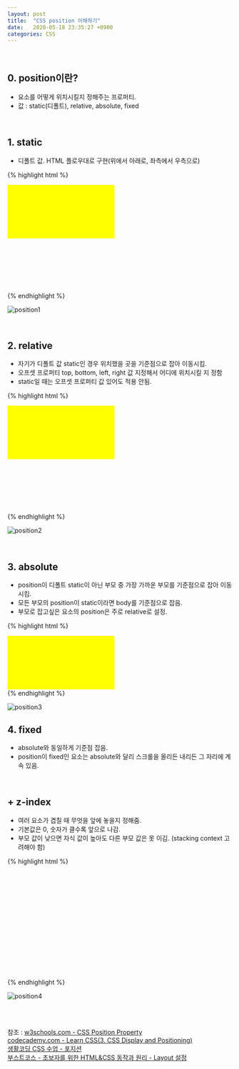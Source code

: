 ```yaml
---
layout: post
title:  "CSS position 이해하기"
date:   2020-05-18 23:35:27 +0900
categories: CSS
---
```


## 0. position이란?
- 요소를 어떻게 위치시킬지 정해주는 프로퍼티.
- 값 : static(디폴트), relative, absolute, fixed

<br/>

## 1. static
- 디폴트 값. HTML 플로우대로 구현(위에서 아래로, 좌측에서 우측으로)

{% highlight html %}
<head>
<style>
    .box1 {
        background-color: yellow;
        width: 240px;
        height: 240px;
    }

    .box2 {
        background-color: blue;
        width: 120px;
        height: 120px;
    }
</style>
<body>
<div class="box1"></div>
<div class="box2"></div>
</body>
</head>
{% endhighlight %}

![position1](https://eungang3.github.io/sue-is-programming/assets/position1.jpg)

<br/>

## 2. relative
- 자기가 디폴트 값 static인 경우 위치했을 곳을 기준점으로 잡아 이동시킴.
- 오프셋 프로퍼티 top, bottom, left, right 값 지정해서 어디에 위치시킬 지 정함
- static일 때는 오프셋 프로퍼티 값 있어도 적용 안됨.

{% highlight html %}
<head>
<style>
    .box1 {
        background-color: yellow;
        width: 240px;
        height: 120px;
    }

    .box2 {
        background-color: blue;
        width: 240px;
        height: 120px;
        position: relative;
        top: 40px; /* 자기의 원위치 상단에서 40px 떨어진 곳에 위치 */
        left: 50px; /* 자기의 원위치 좌측에서 50px 떨어진 곳에 위치 */
    }
</style>
<body>
<div class="box1"></div>
<div class="box2"></div>
</body>
</head>
{% endhighlight %}

![position2](https://eungang3.github.io/sue-is-programming/assets/position2.jpg)

<br/>

## 3. absolute
- position이 디폴트 static이 아닌 부모 중 가장 가까운 부모를 기준점으로 잡아 이동시킴. 
- 모든 부모의 position이 static이라면 body를 기준점으로 잡음.
- 부모로 잡고싶은 요소의 position은 주로 relative로 설정.

{% highlight html %}
<head>
<style>
    .parent {
        background-color: yellow;
        width: 240px;
        height: 120px;
        position: relative; /* .child의 기준점이 됨 */
    }

    .child {
        background-color: blue;
        width: 240px;
        height: 120px;
        position: absolute;
        top: 40px; /* .parent div의 상단에서 40px 떨어진 곳에 위치 */
        left: 50px; /* .parent div의 좌측에서 50px 떨어진 곳에 위치 */
    }
</style>
<body>
<div class="parent">
    <div class="child"></div>
</div>

</body>
</head>
{% endhighlight %}

![position3](https://eungang3.github.io/sue-is-programming/assets/position3.jpg)

## 4. fixed
- absolute와 동일하게 기준점 잡음. 
- position이 fixed인 요소는 absolute와 달리 스크롤을 올리든 내리든 그 자리에 계속 있음.

<br/>

## + z-index
- 여러 요소가 겹칠 때 무엇을 앞에 놓을지 정해줌.
- 기본값은 0, 숫자가 클수록 앞으로 나감.
- 부모 값이 낮으면 자식 값이 높아도 다른 부모 값은 못 이김. (stacking context 고려해야 함)

{% highlight html %}
<head>
<style>
div {
  width: 240px;
  height: 120px;
}

.parent1 {
  background-color: yellow;
  position: relative;
  z-index: 1;
}

.parent2 {
  position: relative;
  background-color: green;
  position: relative;
  z-index: 2;
}

.child1{
  position: absolute;
  background-color: blue;
  width: 120px;
  height: 120px;
  top: 30px;
  left: 50px;
  /* z-index: 3;이라도 부모가 1이라서 맨 위에 올라오지 않음*/
}

.child2{
  position: absolute;
  background-color: red;
  width: 120px;
  height: 120px;
  top: -30px;
  left: 70px;
}
</style>
</head>

<body>
<div class="parent1">
 <div class="child1">
 </div>
</div>

<div class="parent2">
<div class="child2">
 </div>
</div>
</body>
{% endhighlight %}

![position4](https://eungang3.github.io/sue-is-programming/assets/position4.jpg)

<br/><br/>

참조 : [w3schools.com - CSS Position Property](https://www.w3schools.com/cssref/pr_class_position.asp)<br/>
[codecademy.com - Learn CSS(3. CSS Display and Positioning)](https://www.codecademy.com/learn/learn-css)<br/>
[생활코딩 CSS 수업 - 포지션](https://opentutorials.org/course/2418/13414)<br/>
[부스트코스 - 초보자를 위한 HTML&CSS 동작과 원리 - Layout 설정](https://www.edwith.org/htmlcss/lecture/16616/)